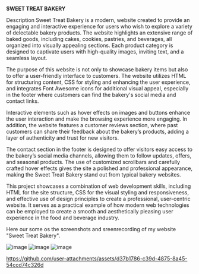 **SWEET TREAT BAKERY**

Description
Sweet Treat Bakery is a modern, website created to provide an engaging and interactive experience for users who wish to explore a variety of delectable bakery products. The website highlights an extensive range of baked goods, including cakes, cookies, pastries, and beverages, all organized into visually appealing sections. Each product category is designed to captivate users with high-quality images, inviting text, and a seamless layout.

The purpose of this website is not only to showcase bakery items but also to offer a user-friendly interface to customers. The website utilizes HTML for structuring content, CSS for styling and enhancing the user experience, and integrates Font Awesome icons for additional visual appeal, especially in the footer where customers can find the bakery's social media and contact links.

Interactive elements such as hover effects on images and buttons enhance the user interaction and make the browsing experience more engaging. In addition, the website features a customer reviews section, where past customers can share their feedback about the bakery’s products, adding a layer of authenticity and trust for new visitors.

The contact section in the footer is designed to offer visitors easy access to the bakery’s social media channels, allowing them to follow updates, offers, and seasonal products. The use of customized scrollbars and carefully crafted hover effects gives the site a polished and professional appearance, making the Sweet Treat Bakery stand out from typical bakery websites.

This project showcases a combination of web development skills, including HTML for the site structure, CSS for the visual styling and responsiveness, and effective use of design principles to create a professional, user-centric website. It serves as a practical example of how modern web technologies can be employed to create a smooth and aesthetically pleasing user experience in the food and beverage industry.


Here our some os the screenshots and sreenrecording of my website "Sweet Treat Bakery".

![image](https://github.com/user-attachments/assets/765957eb-cf97-46df-87bb-650c0958daf4)
![image](https://github.com/user-attachments/assets/78bcb777-dc0b-4594-8764-d54e11306bef)
![image](https://github.com/user-attachments/assets/d5c93ed2-c2b4-4225-ac15-644345d1f46b)

https://github.com/user-attachments/assets/d37b1786-c39d-4875-8a45-54ccd74c326d



